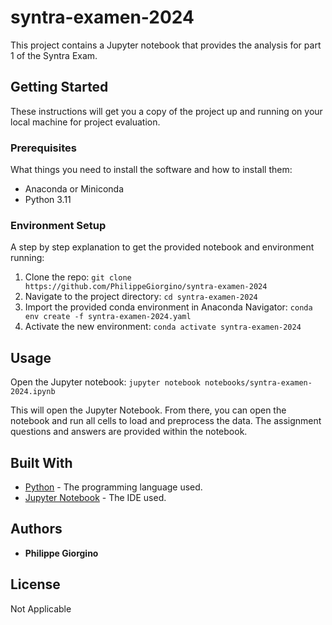 # syntra-examen-2024
This project contains a Jupyter notebook that provides the analysis for part 1 of the Syntra Exam.

## Getting Started

These instructions will get you a copy of the project up and running on your local machine for project evaluation.

### Prerequisites

What things you need to install the software and how to install them:

- Anaconda or Miniconda
- Python 3.11

### Environment Setup

A step by step explanation to get the provided notebook and environment running:

1. Clone the repo: `git clone https://github.com/PhilippeGiorgino/syntra-examen-2024`
2. Navigate to the project directory: `cd syntra-examen-2024`
3. Import the provided conda environment in Anaconda Navigator: `conda env create -f syntra-examen-2024.yaml`
4. Activate the new environment: `conda activate syntra-examen-2024`

## Usage
Open the Jupyter notebook: `jupyter notebook notebooks/syntra-examen-2024.ipynb`

This will open the Jupyter Notebook. From there, you can open the notebook and run all cells to load and preprocess the data. 
The assignment questions and answers are provided within the notebook.

## Built With

* [Python](https://www.python.org/) - The programming language used.
* [Jupyter Notebook](https://jupyter.org/) - The IDE used.

## Authors

* **Philippe Giorgino** 

## License

Not Applicable